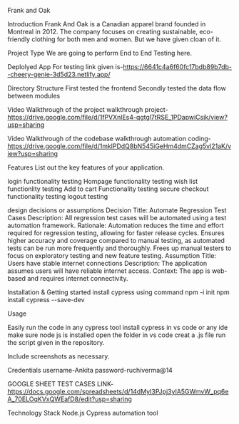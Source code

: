 Frank and Oak

Introduction
Frank And Oak is a Canadian apparel brand founded in Montreal in 2012. The company focuses on creating sustainable, eco-friendly clothing for both men and women. But we have given cloan of it.

Project Type
We are going to perform End to End Testing here.

Deplolyed App
For testing link given is-https://6641c4a6f60fc17bdb89b7db--cheery-genie-3d5d23.netlify.app/

Directory Structure
First tested the frontend Secondly tested the data flow between modules

Video Walkthrough of the project
walkthrough project-https://drive.google.com/file/d/1fPVXnlEs4-qgtgl7tRSE_1PDapwiCsjk/view?usp=sharing

Video Walkthrough of the codebase
walkthrough automation coding-https://drive.google.com/file/d/1mklPDdQ8bN545iGeHm4dmCZag5vl21aK/view?usp=sharing

Features
List out the key features of your application.

login functionality testing
Hompage functionality testing
wish list functionlity testing
Add to cart Functionality testing
secure checkout functionality testing
logout testing

design decisions or assumptions
Decision Title: Automate Regression Test Cases
Description: All regression test cases will be automated using a test automation framework.
Rationale:
Automation reduces the time and effort required for regression testing, allowing for faster release cycles.
Ensures higher accuracy and coverage compared to manual testing, as automated tests can be run more frequently and thoroughly.
Frees up manual testers to focus on exploratory testing and new feature testing.
Assumption Title: Users have stable internet connections
Description: The application assumes users will have reliable internet access.
Context: The app is web-based and requires internet connectivity.

Installation & Getting started
install cypress using command npm -i init npm install cypress --save-dev

Usage

Easily run the code in any cypress tool 
install cypress in vs code or any ide make sure node js is installed 
open the folder in vs code
creat a .js file run the script given in the repository.

Include screenshots as necessary.

Credentials
username-Ankita password-ruchiverma@14

GOOGLE SHEET TEST CASES LINK-
https://docs.google.com/spreadsheets/d/14dMyI3PJpj3yIA5GWmvW_pq6eA_70ELOqKVxQWEafD8/edit?usp=sharing

Technology Stack
Node.js
Cypress automation tool
